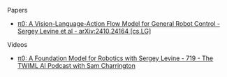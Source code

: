 Papers
* [π0: A Vision-Language-Action Flow Model for General Robot Control - Sergey Levine et al - arXiv:2410.24164 [cs.LG]](https://arxiv.org/abs/2410.24164)

Videos
* [π0: A Foundation Model for Robotics with Sergey Levine - 719 - The TWIML AI Podcast with Sam Charrington](https://youtu.be/5mY71rGXAkM?si=5GSVqjeaDybeOVgk)
